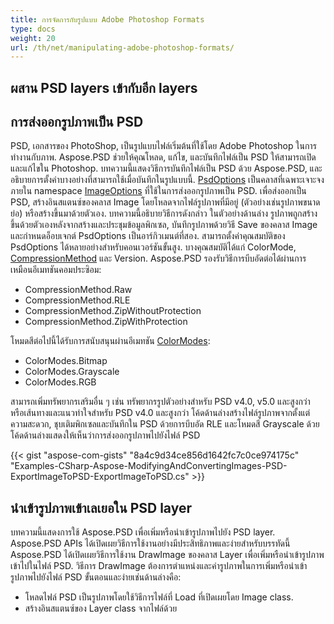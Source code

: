 ```yaml
---
title: การจัดการกับรูปแบบ Adobe Photoshop Formats
type: docs
weight: 20
url: /th/net/manipulating-adobe-photoshop-formats/
---
```


## **ผสาน PSD layers เข้ากับอีก layers**

## **การส่งออกรูปภาพเป็น PSD**
PSD, เอกสารของ PhotoShop, เป็นรูปแบบไฟล์เริ่มต้นที่ใช้โดย Adobe Photoshop ในการทำงานกับภาพ. Aspose.PSD ช่วยให้คุณโหลด, แก้ไข, และบันทึกไฟล์เป็น PSD ให้สามารถเปิดและแก้ไขใน Photoshop. บทความนี้แสดงวิธีการบันทึกไฟล์เป็น PSD ด้วย Aspose.PSD, และอธิบายการตั้งค่าบางอย่างที่สามารถใช้เมื่อบันทึกในรูปแบบนี้. [PsdOptions](https://reference.aspose.com/psd/net/aspose.psd.imageoptions/psdoptions) เป็นคลาสที่เฉพาะเจาะจงภายใน namespace [ImageOptions](https://reference.aspose.com/psd/net/aspose.psd.imageoptions) ที่ใช้ในการส่งออกรูปภาพเป็น PSD. เพื่อส่งออกเป็น PSD, สร้างอินสแตนซ์ของคลาส Image โดยโหลดจากไฟล์รูปภาพที่มีอยู่ (ตัวอย่างเช่นรูปภาพขนาดย่อ) หรือสร้างขึ้นมาด้วยตัวเอง. บทความนี้อธิบายวิธีการดังกล่าว ในตัวอย่างด้านล่าง รูปภาพถูกสร้างขึ้นด้วยตัวเองหลังจากสร้างและประชุมข้อมูลพิกเซล, บันทึกรูปภาพด้วยวิธี Save ของคลาส Image และกำหนดอ็อบเจกต์ PsdOptions เป็นอาร์กิวเมนต์ที่สอง. สามารถตั้งค่าคุณสมบัติของ PsdOptions ได้หลายอย่างสำหรับคอนเวอร์ชันขั้นสูง. บางคุณสมบัติได้แก่ ColorMode, [CompressionMethod](https://reference.aspose.com/psd/net/aspose.psd.fileformats.psd/compressionmethod) และ Version. Aspose.PSD รองรับวิธีการบีบอัดต่อได้ผ่านการเหมือนอีเมทชันคอมประซิอม:

- CompressionMethod.Raw
- CompressionMethod.RLE
- CompressionMethod.ZipWithoutProtection
- CompressionMethod.ZipWithProtection

โหมดสีต่อไปนี้ได้รับการสนับสนุนผ่านอีเมทชัน [ColorModes](https://reference.aspose.com/psd/net/aspose.psd.fileformats.psd/colormodes):

- ColorModes.Bitmap
- ColorModes.Grayscale
- ColorModes.RGB


สามารถเพิ่มทรัพยากรเสริมอื่น ๆ เช่น ทรัพยากรรูปตัวอย่างสำหรับ PSD v4.0, v5.0 และสูงกว่า หรือเส้นทางและแนวทำใจสำหรับ PSD v4.0 และสูงกว่า โค้ดด้านล่างสร้างไฟล์รูปภาพจากตั้งแต่ความสะดวก, ชุบเติมพิกเซลและบันทึกใน PSD ด้วยการบีบอัด RLE และโหมดสี Grayscale ด้วย โค้ดด้านล่างแสดงให้เห็นว่าการส่งออกรูปภาพไปยังไฟล์ PSD

{{< gist "aspose-com-gists" "8a4c9d34ce856d1642fc7c0ce974175c" "Examples-CSharp-Aspose-ModifyingAndConvertingImages-PSD-ExportImageToPSD-ExportImageToPSD.cs" >}}
## **นำเข้ารูปภาพเข้าเลเยอใน PSD layer**
บทความนี้แสดงการใช้ Aspose.PSD เพื่อเพิ่มหรือนำเข้ารูปภาพไปยัง PSD layer. Aspose.PSD APIs ได้เปิดเผยวิธีการใช้งานอย่างมีประสิทธิภาพและง่ายสำหรับบรรทัดนี้ Aspose.PSD ได้เปิดเผยวิธีการใช้งาน DrawImage ของคลาส Layer เพื่อเพิ่มหรือนำเข้ารูปภาพเข้าไปในไฟล์ PSD. วิธีการ DrawImage ต้องการตำแหน่งและค่ารูปภาพในการเพิ่มหรือนำเข้ารูปภาพไปยังไฟล์ PSD ขั้นตอนและง่ายเช่นด้านล่างคือ:

- โหลดไฟล์ PSD เป็นรูปภาพโดยใช้วิธีการไฟล์ที่ Load ที่เปิดเผยโดย Image class.
- สร้างอินสแตนซ์ของ Layer class จากไฟล์ด้วย
